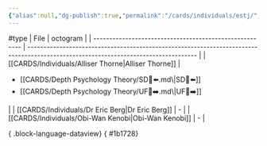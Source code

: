```yaml
---
{"alias":null,"dg-publish":true,"permalink":"/cards/individuals/estj/","dgPassFrontmatter":true,"noteIcon":"1","created":"2023-04-29T12:09:25.378+02:00","updated":"2023-05-02T11:08:25.394+02:00"}
---
```


#type
| File                                                    | octogram                                                                                                                            |
| ------------------------------------------------------- | ----------------------------------------------------------------------------------------------------------------------------------- |
| [[CARDS/Individuals/Alliser Thorne\|Alliser Thorne]] | <ul><li>[[CARDS/Depth Psychology Theory/SD🤸⬅️.md\\|SD🤸⬅️]]</li><li>[[CARDS/Depth Psychology Theory/UF👤➡️.md\\|UF👤➡️]]</li></ul> |
| [[CARDS/Individuals/Dr Eric Berg\|Dr Eric Berg]]     | \-                                                                                                                                  |
| [[CARDS/Individuals/Obi-Wan Kenobi\|Obi-Wan Kenobi]] | \-                                                                                                                                  |

{ .block-language-dataview}
{ #1b1728}



